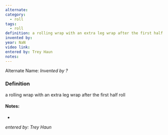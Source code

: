 ```yaml
---
alternate: 
category:
  - roll
tags:
  - roll
definition: a rolling wrap with an extra leg wrap after the first half roll
invented by: 
year: NaN
video link: 
entered by: Trey Haun
notes: 
---
```

Alternate Name: 
*Invented by ?*

### Definition
a rolling wrap with an extra leg wrap after the first half roll


#### Notes:
- 
*entered by: Trey Haun*
